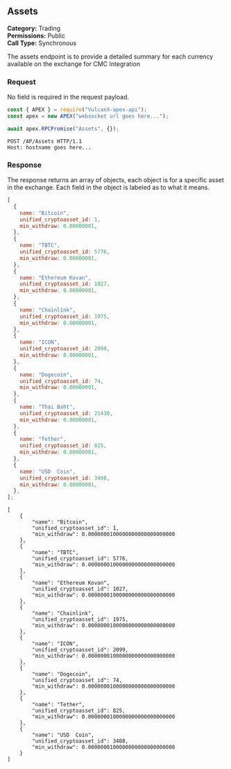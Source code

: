 ## Assets

**Category:** Trading<br />
**Permissions:** Public<br />
**Call Type:** Synchronous

The assets endpoint is to provide a detailed summary for each currency available on the exchange for CMC Integration

### Request

No field is required in the request payload.

```javascript
const { APEX } = require("VulcanX-apex-api");
const apex = new APEX("websocket url goes here...");

await apex.RPCPromise("Assets", {});
```

```http
POST /AP/Assets HTTP/1.1
Host: hostname goes here...

```

### Response

The response returns an array of objects, each object is for a specific asset in the exchange. Each field in the object is labeled as to what it means.

```javascript
[
  {
    name: "Bitcoin",
    unified_cryptoasset_id: 1,
    min_withdraw: 0.00000001,
  },
  {
    name: "TBTC",
    unified_cryptoasset_id: 5776,
    min_withdraw: 0.00000001,
  },
  {
    name: "Ethereum Kovan",
    unified_cryptoasset_id: 1027,
    min_withdraw: 0.00000001,
  },
  {
    name: "Chainlink",
    unified_cryptoasset_id: 1975,
    min_withdraw: 0.00000001,
  },
  {
    name: "ICON",
    unified_cryptoasset_id: 2099,
    min_withdraw: 0.00000001,
  },
  {
    name: "Dogecoin",
    unified_cryptoasset_id: 74,
    min_withdraw: 0.00000001,
  },
  {
    name: "Thai Baht",
    unified_cryptoasset_id: 21430,
    min_withdraw: 0.00000001,
  },
  {
    name: "Tether",
    unified_cryptoasset_id: 825,
    min_withdraw: 0.00000001,
  },
  {
    name: "USD  Coin",
    unified_cryptoasset_id: 3408,
    min_withdraw: 0.00000001,
  },
];
```

```http
[
    {
        "name": "Bitcoin",
        "unified_cryptoasset_id": 1,
        "min_withdraw": 0.0000000100000000000000000000
    },
    {
        "name": "TBTC",
        "unified_cryptoasset_id": 5776,
        "min_withdraw": 0.0000000100000000000000000000
    },
    {
        "name": "Ethereum Kovan",
        "unified_cryptoasset_id": 1027,
        "min_withdraw": 0.0000000100000000000000000000
    },
    {
        "name": "Chainlink",
        "unified_cryptoasset_id": 1975,
        "min_withdraw": 0.0000000100000000000000000000
    },
    {
        "name": "ICON",
        "unified_cryptoasset_id": 2099,
        "min_withdraw": 0.0000000100000000000000000000
    },
    {
        "name": "Dogecoin",
        "unified_cryptoasset_id": 74,
        "min_withdraw": 0.0000000100000000000000000000
    },
    {
        "name": "Tether",
        "unified_cryptoasset_id": 825,
        "min_withdraw": 0.0000000100000000000000000000
    },
    {
        "name": "USD  Coin",
        "unified_cryptoasset_id": 3408,
        "min_withdraw": 0.0000000100000000000000000000
    }
]
```
